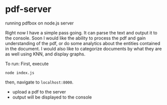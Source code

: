 # pdf-server
running pdfbox on node.js server

Right now I have a simple pass going. It can parse the text and output it
to the console. Soon I would like the ability to process the pdf and 
gain understanding of the pdf, or do some analytics about the entities contained
in the document. I would also like to categorize documents by what they are 
as well using KNN, and display graphs.


To run:
First, execute

```
node index.js
```

then, navigate to ```localhost:8000```.
- upload a pdf to the server
- output will be displayed to the console
